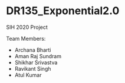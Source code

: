 # DR135_Exponential2.0
SIH 2020 Project

Team Members:
- Archana Bharti
- Aman Raj Sundram
- Shikhar Srivastva
- Ravikant Singh
- Atul Kumar
